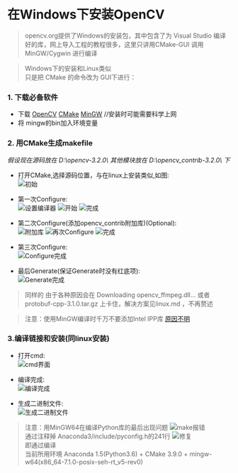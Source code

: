 # 在Windows下安装OpenCV

> opencv.org提供了Windows的安装包，其中包含了为 Visual Studio 编译好的库，网上导入工程的教程很多，这里只讲用CMake-GUI 调用 MinGW/Cygwin 进行编译

> Windows下的安装和Linux类似  
只是把 CMake 的命令改为 GUI下进行：

### 1. 下载必备软件
* 下载 [OpenCV](http://www.opencv.org/releases.html) [CMake](https://cmake.org/download/)  [MinGW](https://sourceforge.net/projects/mingw-w64/) //安装时可能需要科学上网  
* 将 mingw的bin加入环境变量

### 2. 用CMake生成makefile  

*假设现在源码放在 D:\opencv-3.2.0\ 其他模块放在 D:\opencv_contrib-3.2.0\ 下*

* 打开CMake,选择源码位置，与在linux上安装类似,如图:  
![初始](.\1初始图.PNG)


* 第一次Configure:  
![设置编译器](.\2第一次Configure.PNG)
![开始](.\3第一次Configure开始.PNG)
![完成](.\4第一次Configure完成.PNG)


* 第二次Configure(添加opencv_contrib附加库)(Optional):  
![附加库](./6添加附加库.PNG)
![再次Configure](./7第二次Configure.PNG)
![完成](./8第二次Configure完成.PNG)


* 第三次Configure:  
![Configure完成](./9第三次Configure完成.PNG)


* 最后Generate(保证Generate时没有红底项):  
![Generate完成](./10Generate完成.PNG)

>  同样的 由于各种原因会在 Downloading opencv_ffmpeg.dll... 或者 protobuf-cpp-3.1.0.tar.gz 上卡住，解决方案见linux.md ，不再赘述

> 注意：使用MinGW编译时千万不要添加Intel IPP库 [原因不明](https://github.com/opencv/opencv/issues/4778)

### 3.编译链接和安装(同linux安装)

* 打开cmd:  
![cmd界面](./11准备make.PNG)

* 编译完成:  
![编译完成](./12编译完成.PNG)

* 生成二进制文件:  
![生成二进制文件](./13生成完成.PNG)

> 注意：用MinGW64在编译Python库的最后出现问题 ![make报错](./14编译Python3时报错.PNG)  
通过注释掉 Anaconda3/include/pyconfig.h的241行 ![修复](./15注释hypot.PNG)  
即通过编译  
当前所用环境 Anaconda 1.5(Python3.6) + CMake 3.9.0 + mingw-w64(x86_64-7.1.0-posix-seh-rt_v5-rev0)
